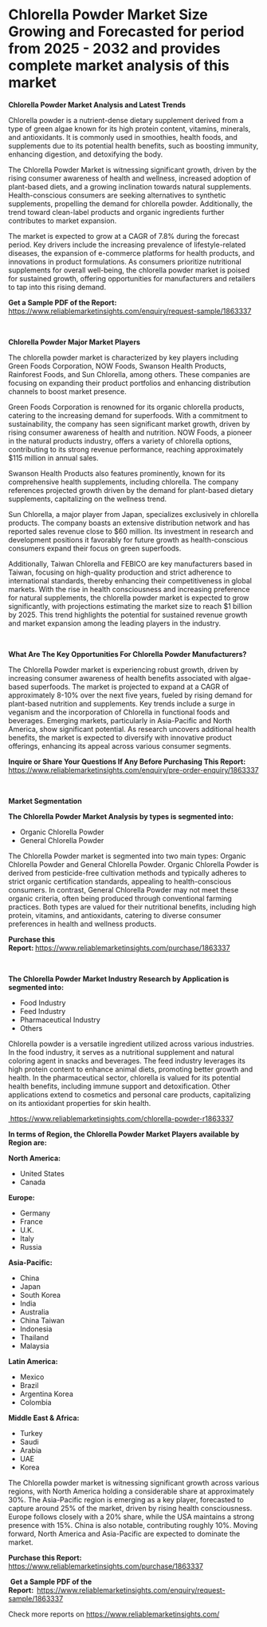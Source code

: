 <p><h1>Chlorella Powder Market Size Growing and Forecasted for period from 2025 - 2032 and provides complete market analysis of this market</h1></p><p><strong>Chlorella Powder Market Analysis and Latest Trends</strong></p>
<p><p>Chlorella powder is a nutrient-dense dietary supplement derived from a type of green algae known for its high protein content, vitamins, minerals, and antioxidants. It is commonly used in smoothies, health foods, and supplements due to its potential health benefits, such as boosting immunity, enhancing digestion, and detoxifying the body.</p><p>The Chlorella Powder Market is witnessing significant growth, driven by the rising consumer awareness of health and wellness, increased adoption of plant-based diets, and a growing inclination towards natural supplements. Health-conscious consumers are seeking alternatives to synthetic supplements, propelling the demand for chlorella powder. Additionally, the trend toward clean-label products and organic ingredients further contributes to market expansion.</p><p>The market is expected to grow at a CAGR of 7.8% during the forecast period. Key drivers include the increasing prevalence of lifestyle-related diseases, the expansion of e-commerce platforms for health products, and innovations in product formulations. As consumers prioritize nutritional supplements for overall well-being, the chlorella powder market is poised for sustained growth, offering opportunities for manufacturers and retailers to tap into this rising demand.</p></p>
<p><strong>Get a Sample PDF of the Report:&nbsp;</strong> <a href="https://www.reliablemarketinsights.com/enquiry/request-sample/1863337?utm_campaign=1932&utm_medium=2&utm_source=Github&utm_content=ia&utm_term=30012025&utm_id=chlorella-powder">https://www.reliablemarketinsights.com/enquiry/request-sample/1863337</a></p>
<p>&nbsp;</p>
<p><strong>Chlorella Powder Major Market Players</strong></p>
<p><p>The chlorella powder market is characterized by key players including Green Foods Corporation, NOW Foods, Swanson Health Products, Rainforest Foods, and Sun Chlorella, among others. These companies are focusing on expanding their product portfolios and enhancing distribution channels to boost market presence.</p><p>Green Foods Corporation is renowned for its organic chlorella products, catering to the increasing demand for superfoods. With a commitment to sustainability, the company has seen significant market growth, driven by rising consumer awareness of health and nutrition. NOW Foods, a pioneer in the natural products industry, offers a variety of chlorella options, contributing to its strong revenue performance, reaching approximately $115 million in annual sales.</p><p>Swanson Health Products also features prominently, known for its comprehensive health supplements, including chlorella. The company references projected growth driven by the demand for plant-based dietary supplements, capitalizing on the wellness trend.</p><p>Sun Chlorella, a major player from Japan, specializes exclusively in chlorella products. The company boasts an extensive distribution network and has reported sales revenue close to $60 million. Its investment in research and development positions it favorably for future growth as health-conscious consumers expand their focus on green superfoods.</p><p>Additionally, Taiwan Chlorella and FEBICO are key manufacturers based in Taiwan, focusing on high-quality production and strict adherence to international standards, thereby enhancing their competitiveness in global markets. With the rise in health consciousness and increasing preference for natural supplements, the chlorella powder market is expected to grow significantly, with projections estimating the market size to reach $1 billion by 2025. This trend highlights the potential for sustained revenue growth and market expansion among the leading players in the industry.</p></p>
<p>&nbsp;</p>
<p><strong>What Are The Key Opportunities For Chlorella Powder Manufacturers?</strong></p>
<p><p>The Chlorella Powder market is experiencing robust growth, driven by increasing consumer awareness of health benefits associated with algae-based superfoods. The market is projected to expand at a CAGR of approximately 8-10% over the next five years, fueled by rising demand for plant-based nutrition and supplements. Key trends include a surge in veganism and the incorporation of Chlorella in functional foods and beverages. Emerging markets, particularly in Asia-Pacific and North America, show significant potential. As research uncovers additional health benefits, the market is expected to diversify with innovative product offerings, enhancing its appeal across various consumer segments.</p></p>
<p><strong>Inquire or Share Your Questions If Any Before Purchasing This Report:</strong> <a href="https://www.reliablemarketinsights.com/enquiry/pre-order-enquiry/1863337?utm_campaign=1932&utm_medium=2&utm_source=Github&utm_content=ia&utm_term=30012025&utm_id=chlorella-powder">https://www.reliablemarketinsights.com/enquiry/pre-order-enquiry/1863337</a></p>
<p>&nbsp;</p>
<p><strong>Market Segmentation</strong></p>
<p><strong>The Chlorella Powder Market Analysis by types is segmented into:</strong></p>
<p><ul><li>Organic Chlorella Powder</li><li>General Chlorella Powder</li></ul></p>
<p><p>The Chlorella Powder market is segmented into two main types: Organic Chlorella Powder and General Chlorella Powder. Organic Chlorella Powder is derived from pesticide-free cultivation methods and typically adheres to strict organic certification standards, appealing to health-conscious consumers. In contrast, General Chlorella Powder may not meet these organic criteria, often being produced through conventional farming practices. Both types are valued for their nutritional benefits, including high protein, vitamins, and antioxidants, catering to diverse consumer preferences in health and wellness products.</p></p>
<p><strong>Purchase this Report:&nbsp;</strong><a href="https://www.reliablemarketinsights.com/purchase/1863337?utm_campaign=1932&utm_medium=2&utm_source=Github&utm_content=ia&utm_term=30012025&utm_id=chlorella-powder">https://www.reliablemarketinsights.com/purchase/1863337</a></p>
<p>&nbsp;</p>
<p><strong>The Chlorella Powder Market Industry Research by Application is segmented into:</strong></p>
<p><ul><li>Food Industry</li><li>Feed Industry</li><li>Pharmaceutical Industry</li><li>Others</li></ul></p>
<p><p>Chlorella powder is a versatile ingredient utilized across various industries. In the food industry, it serves as a nutritional supplement and natural coloring agent in snacks and beverages. The feed industry leverages its high protein content to enhance animal diets, promoting better growth and health. In the pharmaceutical sector, chlorella is valued for its potential health benefits, including immune support and detoxification. Other applications extend to cosmetics and personal care products, capitalizing on its antioxidant properties for skin health.</p></p>
<p><a href="https://www.reliablemarketinsights.com/chlorella-powder-r1863337?utm_campaign=1932&utm_medium=2&utm_source=Github&utm_content=ia&utm_term=30012025&utm_id=chlorella-powder">&nbsp;https://www.reliablemarketinsights.com/chlorella-powder-r1863337</a></p>
<p><strong>In terms of Region, the Chlorella Powder Market Players available by Region are:</strong></p>
<p>
    <p> <strong> North America: </strong>
        <ul>
            <li>United States</li>
            <li>Canada</li>
        </ul>
        </p> 
    <p> <strong> Europe: </strong>
        <ul>
            <li>Germany</li>
            <li>France</li>
            <li>U.K.</li>
            <li>Italy</li>
            <li>Russia</li>
        </ul>
        </p> 
    <p> <strong> Asia-Pacific: </strong>
        <ul>
            <li>China</li>
            <li>Japan</li>
            <li>South Korea</li>
            <li>India</li>
            <li>Australia</li>
            <li>China Taiwan</li>
            <li>Indonesia</li>
            <li>Thailand</li>
            <li>Malaysia</li>
        </ul>
        </p> 
    <p> <strong> Latin America: </strong>
        <ul>
            <li>Mexico</li>
            <li>Brazil</li>
            <li>Argentina Korea</li>
            <li>Colombia</li>
        </ul>
        </p> 
    <p> <strong> Middle East & Africa: </strong>
        <ul>
            <li>Turkey</li>
            <li>Saudi</li>
            <li>Arabia</li>
            <li>UAE</li>
            <li>Korea</li>
        </ul>
    </p>
    </p>
<p><p>The Chlorella powder market is witnessing significant growth across various regions, with North America holding a considerable share at approximately 30%. The Asia-Pacific region is emerging as a key player, forecasted to capture around 25% of the market, driven by rising health consciousness. Europe follows closely with a 20% share, while the USA maintains a strong presence with 15%. China is also notable, contributing roughly 10%. Moving forward, North America and Asia-Pacific are expected to dominate the market.</p></p>
<p><strong>Purchase this Report: </strong><a href="https://www.reliablemarketinsights.com/purchase/1863337?utm_campaign=1932&utm_medium=2&utm_source=Github&utm_content=ia&utm_term=30012025&utm_id=chlorella-powder">https://www.reliablemarketinsights.com/purchase/1863337</a></p>
<p>&nbsp;<strong>Get a Sample PDF of the Report:&nbsp;&nbsp;</strong><a href="https://www.reliablemarketinsights.com/enquiry/request-sample/1863337?utm_campaign=1932&utm_medium=2&utm_source=Github&utm_content=ia&utm_term=30012025&utm_id=chlorella-powder">https://www.reliablemarketinsights.com/enquiry/request-sample/1863337</a></p>
<p><strong></strong></p>
<p>Check more reports on <a href="https://www.reliablemarketinsights.com/?utm_campaign=1932&utm_medium=2&utm_source=Github&utm_content=ia&utm_term=30012025&utm_id=chlorella-powder">https://www.reliablemarketinsights.com/</a></p>